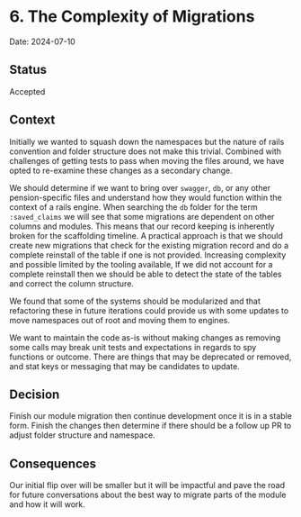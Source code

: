 # 6. The Complexity of Migrations

Date: 2024-07-10

## Status

Accepted

## Context

Initially we wanted to squash down the namespaces but the nature of rails convention and folder structure does not make this trivial. Combined with challenges of getting tests to pass when moving the files around, we have opted to re-examine these changes as a secondary change.

We should determine if we want to bring over `swagger`, `db`, or any other pension-specific files and understand how they would function within the context of a rails engine.  When searching the `db` folder for the term `:saved_claims` we will see that some migrations are dependent on other columns and modules. This means that our record keeping is inherently broken for the scaffolding timeline. A practical approach is that we should create new migrations that check for the existing migration record and do a complete reinstall of the table if one is not provided. Increasing complexity and possible limited by the tooling available, If we did not account for a complete reinstall then we should be able to detect the state of the tables and correct the column structure.

We found that some of the systems should be modularized and that refactoring these in future iterations could provide us with some updates to move namespaces out of root and moving them to engines.

We want to maintain the code as-is without making changes as removing some calls may break unit tests and expectations in regards to spy functions or outcome. There are things that may be deprecated or removed, and stat keys or messaging that may be candidates to update.

## Decision

Finish our module migration then continue development once it is in a stable form. Finish the changes then determine if there should be a follow up PR to adjust folder structure and namespace.

## Consequences

Our initial flip over will be smaller but it will be impactful and pave the road for future conversations about the best way to migrate parts of the module and how it will work.
